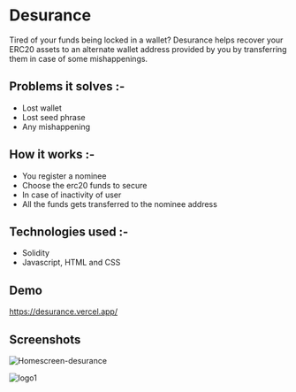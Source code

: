 # Desurance

Tired of your funds being locked in a wallet? Desurance helps recover your ERC20 assets to an alternate
wallet address provided by you by transferring them in case of some mishappenings.


## Problems it solves :-

- Lost wallet
- Lost seed phrase
- Any mishappening




## How it works :-

- You register a nominee
- Choose the erc20 funds to secure
- In case of inactivity of user
- All the funds gets transferred to the nominee address
## Technologies used :-
- Solidity
- Javascript, HTML and CSS



## Demo

https://desurance.vercel.app/


## Screenshots


![Homescreen-desurance](https://user-images.githubusercontent.com/100347863/161435121-bff97c4a-261d-4e69-bfc1-ef15547d77b7.PNG)


![logo1](https://user-images.githubusercontent.com/100347863/161435139-946841e0-dd23-4253-82bc-96c13a09367b.PNG)

